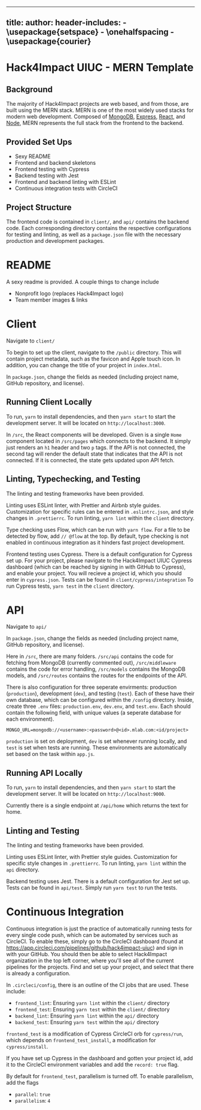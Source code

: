 <!-- To compile the markdown to pdf
pandoc -t latex -o walkthrough.pdf walkthrough.md
-->

---
title:
author:
header-includes:
    - \usepackage{setspace}
    - \onehalfspacing
    - \usepackage{courier}
---

# Hack4Impact UIUC - MERN Template

## Background

The majority of Hack4Impact projects are web based, and from those, are built using the MERN stack.
MERN is one of the most widely used stacks for modern web development. Composed of [MongoDB](https://www.mongodb.com), [Express](https://expressjs.com), [React](https://reactjs.org), and [Node](https://nodejs.org/en/), MERN represents the full stack from the frontend to the backend.

## Provided Set Ups

- Sexy README
- Frontend and backend skeletons
- Frontend testing with Cypress
- Backend testing with Jest
- Frontend and backend linting with ESLint
- Continuous integration tests with CircleCI

## Project Structure

The frontend code is contained in `client/`, and `api/` contains the backend code. Each corresponding directory contains the respective configurations for testing and linting, as well as a `package.json` file with the necessary production and development packages.

# README

A sexy readme is provided. A couple things to change include

- Nonprofit logo (replaces Hack4Impact logo)
- Team member images & links

# Client

Navigate to `client/`

To begin to set up the client, navigate to the `/public` directory. This will contain project metadata, such as the favicon and Apple touch icon. In addition, you can change the title of your project in `index.html`.

In `package.json`, change the fields as needed (including project name, GitHub repository, and license).

## Running Client Locally

To run, `yarn` to install dependencies, and then `yarn start` to start the development server. It will be located on `http://localhost:3000`.

In `/src`, the React components will be developed. Given is a single `Home` component located in `/src/pages` which connects to the backend. It simply just renders an `h1` header and two `p` tags. If the API is not connected, the second tag will render the default state that indicates that the API is not connected. If it is connected, the state gets updated upon API fetch.

## Linting, Typechecking, and Testing

The linting and testing frameworks have been provided.

Linting uses ESLint linter, with Prettier and Airbnb style guides. Customization for specific rules can be entered in `.eslintrc.json`, and style changes in `.prettierrc`. To run linting, `yarn lint` within the `client` directory.

Type checking uses Flow, which can be run with `yarn flow`. For a file to be detected by flow, add `// @flow` at the top. By default, type checking is not enabled in continuous integration as it hinders fast project development.

Frontend testing uses Cypress. There is a default configuration for Cypress set up. For your project, please navigate to the Hack4Impact UIUC Cypress dashboard (which can be reached by signing in with GitHub to Cypress), and enable your project. You will recieve a project id, which you should enter in `cypress.json`. Tests can be found in `client/cypress/integration` To run Cypress tests, `yarn test` in the `client` directory.

# API

Navigate to `api/`

In `package.json`, change the fields as needed (including project name, GitHub repository, and license).

Here in `/src`, there are many folders. `/src/api` contains the code for fetching from MongoDB (currently commented out), `/src/middleware` contains the code for error handling, `/src/models` contains the MongoDB models, and `/src/routes` contains the routes for the endpoints of the API.

There is also configuration for three seperate envirments: production (`production`), development (`dev`), and testing (`test`). Each of these have their own database, which can be configured within the `/config` directory. Inside, create three `.env` files: `production.env`, `dev.env`, and `test.env`. Each should contain the following field, with unique values (a seperate database for each environment).

```
MONGO_URL=mongodb://<username>:<password>@<id>.mlab.com:<id/project>
```

`production` is set on deployment, `dev` is set whenever running locally, and `test` is set when tests are running. These environments are automatically set based on the task within `app.js`.

## Running API Locally

To run, `yarn` to install dependencies, and then `yarn start` to start the development server. It will be located on `http://localhost:9000`.

Currently there is a single endpoint at `/api/home` which returns the text for home.

## Linting and Testing

The linting and testing frameworks have been provided.

Linting uses ESLint linter, with Prettier style guides. Customization for specific style changes in `.prettierrc`. To run linting, `yarn lint` within the `api` directory.

Backend testing uses Jest. There is a default configuration for Jest set up. Tests can be found in `api/test`. Simply run `yarn test` to run the tests.

# Continuous Integration

Continuous integration is just the practice of automatically running tests for every single code push, which can be automated by services such as CircleCI. To enable these, simply go to the CircleCI dashboard (found at https://app.circleci.com/pipelines/github/hack4impact-uiuc) and sign in with your GitHub. You should then be able to select Hack4Impact organization in the top left corner, where you'll see all of the current pipelines for the projects. Find and set up your project, and select that there is already a configuration.

In `.circleci/config`, there is an outline of the CI jobs that are used. These include:

- `frontend_lint`: Ensuring `yarn lint` within the `client/` directory
- `frontend_test`: Ensuring `yarn test` within the `client/` directory
- `backend_lint`: Ensuring `yarn lint` within the `api/` directory
- `backend_test`: Ensuring `yarn test` within the `api/` directory

`frontend_test` is a modification of Cypress CircleCI orb for `cypress/run`, which depends on `frontend_test_install`, a modification for `cypress/install`.

If you have set up Cypress in the dashboard and gotten your project id, add it to the CircleCI environment variables and add the `record: true` flag.

By default for `frontend_test`, parallelism is turned off. To enable parallelism, add the flags

- `parallel`: `true`
- `parallelism`: `4`
